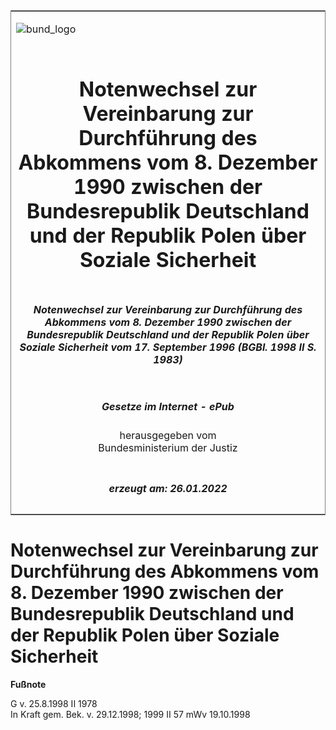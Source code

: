 <span id="DECKBLATT.html"></span>

<table border="0" frame="border" width="100%">

<tr valign="top">

<td align="left">

![bund\_logo](BfJ_2021_Web_de_de.gif)

</td>

<td align="right">

 

</td>

</tr>

<tr align="center" valign="middle">

<td colspan="2">

# Notenwechsel zur Vereinbarung zur Durchführung des Abkommens vom 8. Dezember 1990 zwischen der Bundesrepublik Deutschland und der Republik Polen über Soziale Sicherheit

</td>

</tr>

<tr align="center" valign="middle">

<td colspan="2">

##### Notenwechsel zur Vereinbarung zur Durchführung des Abkommens vom 8. Dezember 1990 zwischen der Bundesrepublik Deutschland und der Republik Polen über Soziale Sicherheit vom 17. September 1996 (BGBl. 1998 II S. 1983)

</td>

</tr>

<tr align="center" valign="middle">

<td colspan="2">

  
  

##### Gesetze im Internet - ePub  
  
herausgegeben vom  
Bundesministerium der Justiz

</td>

</tr>

<tr align="center" valign="bottom">

<td colspan="2">

  
  

##### erzeugt am: 26.01.2022

</td>

</tr>

</table>

<span id="BJNR198320998.html"></span>

# Notenwechsel zur Vereinbarung zur Durchführung des Abkommens vom 8. Dezember 1990 zwischen der Bundesrepublik Deutschland und der Republik Polen über Soziale Sicherheit

<div>

  
**Fußnote**

<div class="jnhtml">

<div>

<div class="jurAbsatz">

G v. 25.8.1998 II 1978  
In Kraft gem. Bek. v. 29.12.1998; 1999 II 57 mWv 19.10.1998

</div>

</div>

</div>

</div>

